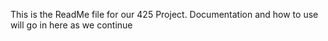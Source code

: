 This is the ReadMe file for our 425 Project. Documentation and how to use will go in here as we continue